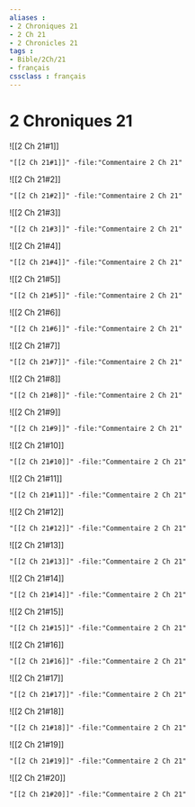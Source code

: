 ```yaml
---
aliases : 
- 2 Chroniques 21
- 2 Ch 21
- 2 Chronicles 21
tags : 
- Bible/2Ch/21
- français
cssclass : français
---
```


# 2 Chroniques 21

![[2 Ch 21#1]]

```query
"[[2 Ch 21#1]]" -file:"Commentaire 2 Ch 21"
```

![[2 Ch 21#2]]

```query
"[[2 Ch 21#2]]" -file:"Commentaire 2 Ch 21"
```

![[2 Ch 21#3]]

```query
"[[2 Ch 21#3]]" -file:"Commentaire 2 Ch 21"
```

![[2 Ch 21#4]]

```query
"[[2 Ch 21#4]]" -file:"Commentaire 2 Ch 21"
```

![[2 Ch 21#5]]

```query
"[[2 Ch 21#5]]" -file:"Commentaire 2 Ch 21"
```

![[2 Ch 21#6]]

```query
"[[2 Ch 21#6]]" -file:"Commentaire 2 Ch 21"
```

![[2 Ch 21#7]]

```query
"[[2 Ch 21#7]]" -file:"Commentaire 2 Ch 21"
```

![[2 Ch 21#8]]

```query
"[[2 Ch 21#8]]" -file:"Commentaire 2 Ch 21"
```

![[2 Ch 21#9]]

```query
"[[2 Ch 21#9]]" -file:"Commentaire 2 Ch 21"
```

![[2 Ch 21#10]]

```query
"[[2 Ch 21#10]]" -file:"Commentaire 2 Ch 21"
```

![[2 Ch 21#11]]

```query
"[[2 Ch 21#11]]" -file:"Commentaire 2 Ch 21"
```

![[2 Ch 21#12]]

```query
"[[2 Ch 21#12]]" -file:"Commentaire 2 Ch 21"
```

![[2 Ch 21#13]]

```query
"[[2 Ch 21#13]]" -file:"Commentaire 2 Ch 21"
```

![[2 Ch 21#14]]

```query
"[[2 Ch 21#14]]" -file:"Commentaire 2 Ch 21"
```

![[2 Ch 21#15]]

```query
"[[2 Ch 21#15]]" -file:"Commentaire 2 Ch 21"
```

![[2 Ch 21#16]]

```query
"[[2 Ch 21#16]]" -file:"Commentaire 2 Ch 21"
```

![[2 Ch 21#17]]

```query
"[[2 Ch 21#17]]" -file:"Commentaire 2 Ch 21"
```

![[2 Ch 21#18]]

```query
"[[2 Ch 21#18]]" -file:"Commentaire 2 Ch 21"
```

![[2 Ch 21#19]]

```query
"[[2 Ch 21#19]]" -file:"Commentaire 2 Ch 21"
```

![[2 Ch 21#20]]

```query
"[[2 Ch 21#20]]" -file:"Commentaire 2 Ch 21"
```

